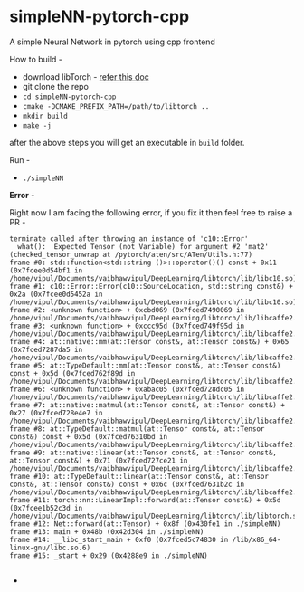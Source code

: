 # simpleNN-pytorch-cpp
A simple Neural Network in pytorch using cpp frontend

How to build - 

- download libTorch - [refer this doc](https://pytorch.org/cppdocs/installing.html)
- git clone the repo
- `cd simpleNN-pytorch-cpp` 
- `cmake -DCMAKE_PREFIX_PATH=/path/to/libtorch ..`
- `mkdir build`
- `make -j`

after the above steps you will get an executable in `build` folder.

Run - 

- `./simpleNN`

**Error** - 

Right now I am facing the following error, if you fix it then feel free to raise a PR - 

```
terminate called after throwing an instance of 'c10::Error'
  what():  Expected Tensor (not Variable) for argument #2 'mat2' (checked_tensor_unwrap at /pytorch/aten/src/ATen/Utils.h:77)
frame #0: std::function<std::string ()>::operator()() const + 0x11 (0x7fcee0d54bf1 in /home/vipul/Documents/vaibhawvipul/DeepLearning/libtorch/lib/libc10.so)
frame #1: c10::Error::Error(c10::SourceLocation, std::string const&) + 0x2a (0x7fcee0d5452a in /home/vipul/Documents/vaibhawvipul/DeepLearning/libtorch/lib/libc10.so)
frame #2: <unknown function> + 0xcbd069 (0x7fced7490069 in /home/vipul/Documents/vaibhawvipul/DeepLearning/libtorch/lib/libcaffe2.so)
frame #3: <unknown function> + 0xccc95d (0x7fced749f95d in /home/vipul/Documents/vaibhawvipul/DeepLearning/libtorch/lib/libcaffe2.so)
frame #4: at::native::mm(at::Tensor const&, at::Tensor const&) + 0x65 (0x7fced7287da5 in /home/vipul/Documents/vaibhawvipul/DeepLearning/libtorch/lib/libcaffe2.so)
frame #5: at::TypeDefault::mm(at::Tensor const&, at::Tensor const&) const + 0x5d (0x7fced762f89d in /home/vipul/Documents/vaibhawvipul/DeepLearning/libtorch/lib/libcaffe2.so)
frame #6: <unknown function> + 0xabac05 (0x7fced728dc05 in /home/vipul/Documents/vaibhawvipul/DeepLearning/libtorch/lib/libcaffe2.so)
frame #7: at::native::matmul(at::Tensor const&, at::Tensor const&) + 0x27 (0x7fced728e4e7 in /home/vipul/Documents/vaibhawvipul/DeepLearning/libtorch/lib/libcaffe2.so)
frame #8: at::TypeDefault::matmul(at::Tensor const&, at::Tensor const&) const + 0x5d (0x7fced76310bd in /home/vipul/Documents/vaibhawvipul/DeepLearning/libtorch/lib/libcaffe2.so)
frame #9: at::native::linear(at::Tensor const&, at::Tensor const&, at::Tensor const&) + 0x71 (0x7fced727ce21 in /home/vipul/Documents/vaibhawvipul/DeepLearning/libtorch/lib/libcaffe2.so)
frame #10: at::TypeDefault::linear(at::Tensor const&, at::Tensor const&, at::Tensor const&) const + 0x6c (0x7fced7631b2c in /home/vipul/Documents/vaibhawvipul/DeepLearning/libtorch/lib/libcaffe2.so)
frame #11: torch::nn::LinearImpl::forward(at::Tensor const&) + 0x5d (0x7fcee1b52c3d in /home/vipul/Documents/vaibhawvipul/DeepLearning/libtorch/lib/libtorch.so.1)
frame #12: Net::forward(at::Tensor) + 0x8f (0x430fe1 in ./simpleNN)
frame #13: main + 0x48b (0x42d304 in ./simpleNN)
frame #14: __libc_start_main + 0xf0 (0x7fced5c74830 in /lib/x86_64-linux-gnu/libc.so.6)
frame #15: _start + 0x29 (0x4288e9 in ./simpleNN)


```
- 
